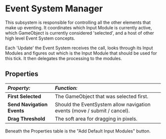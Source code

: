 # Event System Manager

This subsystem is responsible for controlling all the other elements that make up eventing. It coordinates which Input Module is currently active, which GameObject is currently considered 'selected', and a host of other high level Event System concepts.

Each 'Update' the Event System receives the call, looks through its Input Modules and figures out which is the Input Module that should be used for this tick. It then delegates the processing to the modules.


## Properties

|**_Property:_** |**_Function:_** |
|:---|:---|
|__First Selected__ | The GameObject that was selected first. |
|__Send Navigation Events__ | Should the EventSystem allow navigation events (move / submit / cancel). |
|__Drag Threshold__ | The soft area for dragging in pixels. |

Beneath the Properties table is the "Add Default Input Modules" button.
